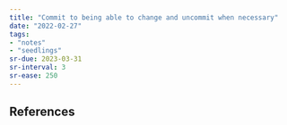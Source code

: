```yaml
---
title: "Commit to being able to change and uncommit when necessary"
date: "2022-02-27"
tags:
- "notes"
- "seedlings"
sr-due: 2023-03-31
sr-interval: 3
sr-ease: 250
---
```




## References

